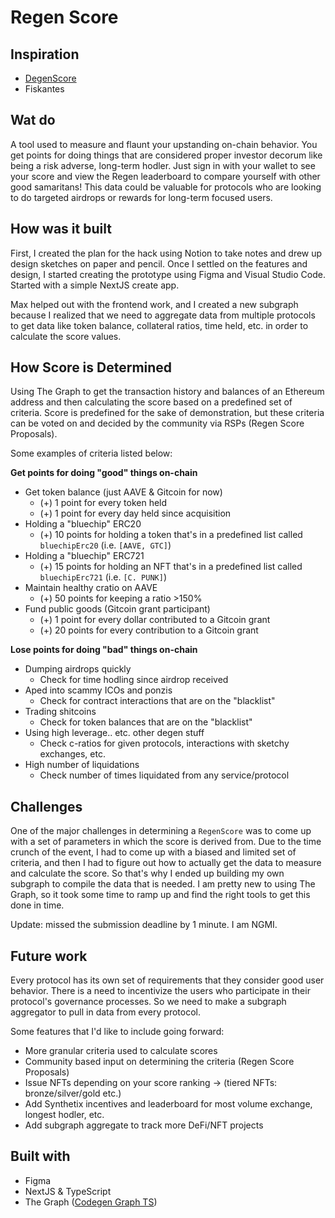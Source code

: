 # Regen Score

## Inspiration

- [DegenScore](https://degenscore.com/)
- Fiskantes

## Wat do

A tool used to measure and flaunt your upstanding on-chain behavior. You get points for doing things that are considered proper investor decorum like being a risk adverse, long-term hodler. Just sign in with your wallet to see your score and view the Regen leaderboard to compare yourself with other good samaritans! This data could be valuable for protocols who are looking to do targeted airdrops or rewards for long-term focused users.

## How was it built

First, I created the plan for the hack using Notion to take notes and drew up design sketches on paper and pencil. Once I settled on the features and design, I started creating the prototype using Figma and Visual Studio Code. Started with a simple NextJS create app.

Max helped out with the frontend work, and I created a new subgraph because I realized that we need to aggregate data from multiple protocols to get data like token balance, collateral ratios, time held, etc. in order to calculate the score values.

## How Score is Determined

Using The Graph to get the transaction history and balances of an Ethereum address and then calculating the score based on a predefined set of criteria. Score is predefined for the sake of demonstration, but these criteria can be voted on and decided by the community via RSPs (Regen Score Proposals).

Some examples of criteria listed below:

**Get points for doing "good" things on-chain**

- Get token balance (just AAVE & Gitcoin for now)
    - (+) 1 point for every token held
    - (+) 1 point for every day held since acquisition 
- Holding a "bluechip" ERC20
    - (+) 10 points for holding a token that's in a predefined list called `bluechipErc20` (i.e. `[AAVE, GTC]`)
- Holding a "bluechip" ERC721
    - (+) 15 points for holding an NFT that's in a predefined list called `bluechipErc721` (i.e. `[C. PUNK]`)
- Maintain healthy cratio on AAVE
    - (+) 50 points for keeping a ratio >150%
- Fund public goods (Gitcoin grant participant)
    - (+) 1 point for every dollar contributed to a Gitcoin grant
    - (+) 20 points for every contribution to a Gitcoin grant
    

**Lose points for doing "bad" things on-chain**

- Dumping airdrops quickly
    - Check for time hodling since airdrop received
- Aped into scammy ICOs and ponzis
    - Check for contract interactions that are on the "blacklist"
- Trading shitcoins
    - Check for token balances that are on the "blacklist"
- Using high leverage.. etc. other degen stuff
    - Check c-ratios for given protocols, interactions with sketchy exchanges, etc.
- High number of liquidations
    - Check number of times liquidated from any service/protocol
    

## Challenges

One of the major challenges in determining a `RegenScore` was to come up with a set of parameters in which the score is derived from. Due to the time crunch of the event, I had to come up with a biased and limited set of criteria, and then I had to figure out how to actually get the data to measure and calculate the score. So that's why I ended up building my own subgraph to compile the data that is needed. I am pretty new to using The Graph, so it took some time to ramp up and find the right tools to get this done in time.

Update: missed the submission deadline by 1 minute. I am NGMI.

## Future work

Every protocol has its own set of requirements that they consider good user behavior. There is a need to incentivize the users who participate in their protocol's governance processes. So we need to make a subgraph aggregator to pull in data from every protocol.

Some features that I'd like to include going forward:

- More granular criteria used to calculate scores
- Community based input on determining the criteria (Regen Score Proposals)
- Issue NFTs depending on your score ranking → (tiered NFTs: bronze/silver/gold etc.)
- Add Synthetix incentives and leaderboard for most volume exchange, longest hodler, etc.
- Add subgraph aggregate to track more DeFi/NFT projects

## Built with

- Figma
- NextJS & TypeScript
- The Graph ([Codegen Graph TS](https://github.com/dbeal-eth/codegen-graph-ts))
